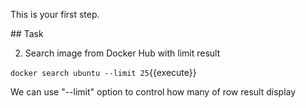 This is your first step.

## Task

2. Search image from Docker Hub with limit result

`docker search ubuntu --limit 25`{{execute}}

We can use "--limit" option to control how many of row result display